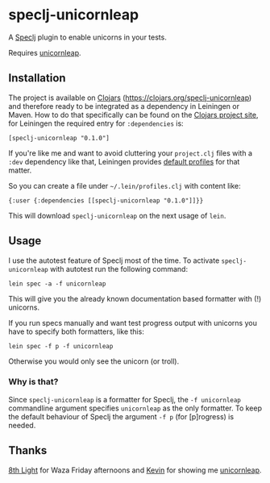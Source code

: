 # speclj-unicornleap

A [Speclj](http://speclj.com) plugin to enable unicorns in your tests.

Requires [unicornleap](https://github.com/KevinLiddle/unicornleap).

## Installation

The project is available on [Clojars](https://clojars.org) (https://clojars.org/speclj-unicornleap) and therefore ready to be integrated as a dependency in Leiningen or Maven. How to do that specifically can be found on the [Clojars project site](https://clojars.org/speclj-unicornleap), for Leiningen the required entry for `:dependencies` is:

```
[speclj-unicornleap "0.1.0"]
```

If you're like me and want to avoid cluttering your `project.clj` files with a `:dev` dependency like that, Leiningen provides [default profiles](https://github.com/technomancy/leiningen/blob/master/doc/PROFILES.md#default-profiles) for that matter.

So you can create a file under `~/.lein/profiles.clj` with content like:

```
{:user {:dependencies [[speclj-unicornleap "0.1.0"]]}}
```

This will download `speclj-unicornleap` on the next usage of `lein`.


## Usage

I use the autotest feature of Speclj most of the time. To activate `speclj-unicornleap` with autotest run the following command:

```
lein spec -a -f unicornleap
```

This will give you the already known documentation based formatter with (!) unicorns.

If you run specs manually and want test progress output with unicorns you have to specify both formatters, like this:

```
lein spec -f p -f unicornleap
```

Otherwise you would only see the unicorn (or troll).

### Why is that?

Since `speclj-unicornleap` is a formatter for Speclj, the `-f unicornleap` commandline argument specifies `unicornleap` as the only formatter. To keep the default behaviour of Speclj the argument `-f p` (for [p]rogress) is needed.

## Thanks
[8th Light](https://github.com/8thlight) for Waza Friday afternoons and [Kevin](https://github.com/KevinLiddle) for showing me [unicornleap](https://github.com/KevinLiddle/unicornleap).
